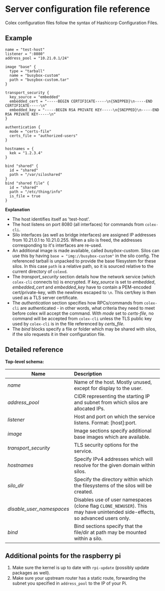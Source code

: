 # Server configuration file reference

Colex configuration files follow the syntax of Hashicorp Configuration Files.

## Example

```hcl
name = "test-host"
listener = ":8080"
address_pool = "10.21.0.1/24"

image "base" {
  type = "tarball"
  name = "busybox-custom"
  path = "busybox-custom.tar"
}

transport_security {
  key_source = "embedded"
  embedded_cert = "-----BEGIN CERTIFICATE-----\n{SNIPPED}\n-----END CERTIFICATE-----\n"
  embedded_key = "-----BEGIN RSA PRIVATE KEY-----\n{SNIPPED}\n-----END RSA PRIVATE KEY-----\n"
}

authentication {
  mode = "certs-file"
  certs_file = "authorized-users"
}

hostnames = {
  kek = "1.2.3.4"
}

bind "shared" {
  id = "shared"
  path = "/var/siloshared"
}
bind "shared file" {
  id = "shared"
  path = "/etc/thing/info"
  is_file = true
}
```

**Explanation**

 * The host identifies itself as 'test-host'.
 * The host listens on port 8080 (all interfaces) for commands from `colex-cli`.
 * Silo interfaces (as well as bridge interfaces) are assigned IP addresses from 10.21.0.1 to 10.21.0.255. When a silo is freed, the addresses corresponding to it's interfaces are re-used.
 * An additional image is made available, called *busybox-custom*. Silos can use this by having `base = "img://busybox-custom"` in the silo config. The referenced tarball is unpacked to provide the base filesystem for these silos. In this case `path` is a relative path, so it is sourced relative to the current directory of `colexd`.
 * The *transport_security* section details how the network service (which `colex-cli` connects to) is encrypted. If *key_source* is set to *embedded*, *embedded_cert* and *embedded_key* have to contain a PEM-encoded cert/private-key, with the newlines escaped to `\n`. This cert/key is then used as a TLS server certificate.
 * The *authentication* section specifies how RPCs/commands from `colex-cli` are authenticated - in other words, what criteria they need to meet before colex will accept the command. With
 *mode* set to *certs-file*, no command will be accepted from `colex-cli` unless the TLS public key used by `colex-cli` is in the file referenced by *certs_file*.
 * The *bind* blocks specify a file or folder which may be shared with silos, if the silo requests it in their configuration file.

## Detailed reference

**Top-level schema:**

| Name                      | Description                                                                                                                  |
| -------------------       |:-----------------------------------------------------------------------------------------------------------------------------|
| *name*                    | Name of the host. Mostly unused, except for display to the user.                                                             |
| *address_pool*            | CIDR representing the starting IP and subnet from which silos are allocated IPs.                                             |
| *listener*                | Host and port on which the service listens. Format: [host]:port.                                                             |
| *image*                   | Image sections specify additional base images which are available.                                                           |
| *transport_security*      | TLS security options for the service.                                                                                        |
| *hostnames*               | Specify IPv4 addresses which will resolve for the given domain within silos.                                                 |
| *silo_dir*                | Specify the directory within which the filesystems of the silos will be created.                                             |
| *disable_user_namespaces* | Disables use of user namespaces (clone flag `CLONE_NEWUSER`). This may have unintended side-effects, so advanced users only. |
| *bind*                    | Bind sections specify that the file/dir at path may be mounted within a silo.                                                |

## Additional points for the raspberry pi

1. Make sure the kernel is up to date with `rpi-update` (possibly update packages as well).
2. Make sure your upstream router has a static route, forwarding the subnet you specified in `address_pool` to the IP of your Pi.
